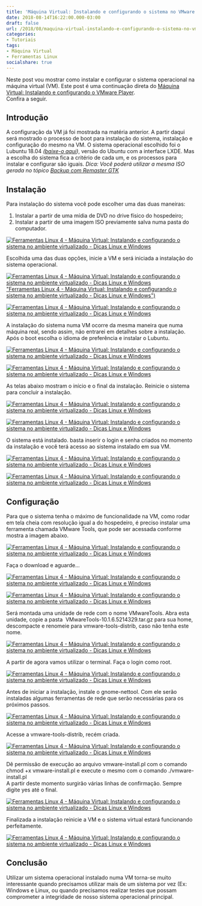 ```yaml
---
title: 'Máquina Virtual: Instalando e configurando o sistema no VMware'
date: 2018-08-14T16:22:00.000-03:00
draft: false
url: /2018/08/maquina-virtual-instalando-e-configurando-o-sistema-no-vmware.html
categories:
- Tutoriais
tags: 
- Máquina Virtual
- Ferramentas Linux
socialshare: true
---
```


Neste post vou mostrar como instalar e configurar o sistema operacional na máquina virtual (VM). Este post é uma continuação direta do [Máquina Virtual: Instalando e configurando o VMware Player](https://info.wsouza.com.br/2018/07/maquina-virtual-instalando-e-configurando-o-wmware-player.html).  
Confira a seguir.  
  

## Introdução

A configuração da VM já foi mostrada na matéria anterior. A partir daqui será mostrado o processo de boot para instalação do sistema, instalação e configuração do mesmo na VM. O sistema operacional escolhido foi o Lubuntu 18.04 _([baixe-o aqui](http://cdimage.ubuntu.com/lubuntu/releases/18.04/release/lubuntu-18.04-desktop-i386.iso))_, versão do Ubuntu com a interface LXDE. Mas a escolha do sistema fica a critério de cada um, e os processos para instalar e configurar são iguais. _Dica: Você poderá utilizar a mesma ISO gerada no tópico [Backup com Remaster GTK](https://info.wsouza.com.br/2018/07/backup-com-remaster-gtk.html)_

  

## Instalação

Para instalação do sistema você pode escolher uma das duas maneiras:  
  
1. Instalar a partir de uma mídia de DVD no drive físico do hospedeiro;  
2. Instalar a partir de uma imagem ISO previamente salva numa pasta do computador.  
  

[![Ferramentas Linux 4 - Máquina Virtual: Instalando e configurando o sistema  no ambiente virtualizado - Dicas Linux e Windows](https://1.bp.blogspot.com/-_AROF1AmGtM/W3MAnF7TQwI/AAAAAAAAI7w/Vpe3JGpo5iwOwM0hdivsFKQJ10utBqVjACLcBGAs/s640/02.png "Ferramentas Linux 4 - Máquina Virtual: Instalando e configurando o sistema  no ambiente virtualizado - Dicas Linux e Windows")](https://1.bp.blogspot.com/-_AROF1AmGtM/W3MAnF7TQwI/AAAAAAAAI7w/Vpe3JGpo5iwOwM0hdivsFKQJ10utBqVjACLcBGAs/s1600/02.png)

  
Escolhida uma das duas opções, inicie a VM e será iniciada a instalação do sistema operacional.

  

[![Ferramentas Linux 4 - Máquina Virtual: Instalando e configurando o sistema  no ambiente virtualizado - Dicas Linux e Windows](https://4.bp.blogspot.com/-yHfvcp46kkM/W1fr3vVRSAI/AAAAAAAAIwE/YucBam6YUFoO_6xjOdtAVgDwGV_iPuL0ACLcBGAs/s1600/18.png) "Ferramentas Linux 4 - Máquina Virtual: Instalando e configurando o sistema  no ambiente virtualizado - Dicas Linux e Windows")](https://4.bp.blogspot.com/-yHfvcp46kkM/W1fr3vVRSAI/AAAAAAAAIwE/YucBam6YUFoO_6xjOdtAVgDwGV_iPuL0ACLcBGAs/s1600/18.png)

[![Ferramentas Linux 4 - Máquina Virtual: Instalando e configurando o sistema  no ambiente virtualizado - Dicas Linux e Windows](https://3.bp.blogspot.com/-DG6T58JeSAE/W1gH6SQCecI/AAAAAAAAIww/jnBhY2bCtKYNpNnci3wA3doYay7WOB-QACLcBGAs/s320/01.png "Ferramentas Linux 4 - Máquina Virtual: Instalando e configurando o sistema  no ambiente virtualizado - Dicas Linux e Windows")](https://3.bp.blogspot.com/-DG6T58JeSAE/W1gH6SQCecI/AAAAAAAAIww/jnBhY2bCtKYNpNnci3wA3doYay7WOB-QACLcBGAs/s1600/01.png)

  
A instalação do sistema numa VM ocorre da mesma maneira que numa máquina real, sendo assim, não entrarei em detalhes sobre a instalação. Após o boot escolha o idioma de preferência e instalar o Lubuntu.  
  

[![Ferramentas Linux 4 - Máquina Virtual: Instalando e configurando o sistema  no ambiente virtualizado - Dicas Linux e Windows](https://2.bp.blogspot.com/-jVg6WOK_XtE/W1gH6pKNwOI/AAAAAAAAIw0/IN7HknrQQGkDL6PPjsXcdfC2z31r7hN_ACLcBGAs/s200/02.png "Ferramentas Linux 4 - Máquina Virtual: Instalando e configurando o sistema  no ambiente virtualizado - Dicas Linux e Windows")](https://2.bp.blogspot.com/-jVg6WOK_XtE/W1gH6pKNwOI/AAAAAAAAIw0/IN7HknrQQGkDL6PPjsXcdfC2z31r7hN_ACLcBGAs/s1600/02.png)

[![Ferramentas Linux 4 - Máquina Virtual: Instalando e configurando o sistema  no ambiente virtualizado - Dicas Linux e Windows](https://3.bp.blogspot.com/-yINED7pwca4/W1gH6riKcnI/AAAAAAAAIw4/pUQu2Al6T1M416bvVAaPlsZwYs1DIp5OgCLcBGAs/s200/03.png "Ferramentas Linux 4 - Máquina Virtual: Instalando e configurando o sistema  no ambiente virtualizado - Dicas Linux e Windows")](https://3.bp.blogspot.com/-yINED7pwca4/W1gH6riKcnI/AAAAAAAAIw4/pUQu2Al6T1M416bvVAaPlsZwYs1DIp5OgCLcBGAs/s1600/03.png)

  
As telas abaixo mostram o início e o final da instalação. Reinicie o sistema para concluir a instalação.  
  

[![Ferramentas Linux 4 - Máquina Virtual: Instalando e configurando o sistema  no ambiente virtualizado - Dicas Linux e Windows](https://2.bp.blogspot.com/-4tVstPbTpvc/W1gH65IqFVI/AAAAAAAAIw8/0fGeoNBSMGgVS0AFbwaaTCl9-_I661gOQCLcBGAs/s320/04.png "Ferramentas Linux 4 - Máquina Virtual: Instalando e configurando o sistema  no ambiente virtualizado - Dicas Linux e Windows")](https://2.bp.blogspot.com/-4tVstPbTpvc/W1gH65IqFVI/AAAAAAAAIw8/0fGeoNBSMGgVS0AFbwaaTCl9-_I661gOQCLcBGAs/s1600/04.png)

[![Ferramentas Linux 4 - Máquina Virtual: Instalando e configurando o sistema  no ambiente virtualizado - Dicas Linux e Windows](https://4.bp.blogspot.com/-AuiqIVVEgXo/W1gH7ePeXWI/AAAAAAAAIxA/Ep84NkAfwjQrrC-acihr56ysqA3fPk8CACLcBGAs/s320/05.png "Ferramentas Linux 4 - Máquina Virtual: Instalando e configurando o sistema  no ambiente virtualizado - Dicas Linux e Windows")](https://4.bp.blogspot.com/-AuiqIVVEgXo/W1gH7ePeXWI/AAAAAAAAIxA/Ep84NkAfwjQrrC-acihr56ysqA3fPk8CACLcBGAs/s1600/05.png)

  
O sistema está instalado. basta inserir o login e senha criados no momento da instalação e você terá acesso ao sistema instalado em sua VM.  
  

[![Ferramentas Linux 4 - Máquina Virtual: Instalando e configurando o sistema  no ambiente virtualizado - Dicas Linux e Windows](https://3.bp.blogspot.com/-zj84D7NHk8w/W1gH7RNsqdI/AAAAAAAAIxE/ILD9nWcGH38mXU_dR_9IkP_d26uisoa-QCLcBGAs/s320/06.png "Ferramentas Linux 4 - Máquina Virtual: Instalando e configurando o sistema  no ambiente virtualizado - Dicas Linux e Windows")](https://3.bp.blogspot.com/-zj84D7NHk8w/W1gH7RNsqdI/AAAAAAAAIxE/ILD9nWcGH38mXU_dR_9IkP_d26uisoa-QCLcBGAs/s1600/06.png)

[![Ferramentas Linux 4 - Máquina Virtual: Instalando e configurando o sistema  no ambiente virtualizado - Dicas Linux e Windows](https://2.bp.blogspot.com/-fnTIoJnY9vE/W1gH7vxUboI/AAAAAAAAIxI/KfveL9gaARM8mpgzjpCWWpfI2TEy3uP7gCLcBGAs/s320/07.png "Ferramentas Linux 4 - Máquina Virtual: Instalando e configurando o sistema  no ambiente virtualizado - Dicas Linux e Windows")](https://2.bp.blogspot.com/-fnTIoJnY9vE/W1gH7vxUboI/AAAAAAAAIxI/KfveL9gaARM8mpgzjpCWWpfI2TEy3uP7gCLcBGAs/s1600/07.png)

## Configuração

Para que o sistema tenha o máximo de funcionalidade na VM, como rodar em tela cheia com resolução igual a do hospedeiro, é preciso instalar uma ferramenta chamada VMware Tools, que pode ser acessada conforme mostra a imagem abaixo.  
  

[![Ferramentas Linux 4 - Máquina Virtual: Instalando e configurando o sistema  no ambiente virtualizado - Dicas Linux e Windows](https://4.bp.blogspot.com/-zlWd2-L_a2w/W1uW2TrmdhI/AAAAAAAAI10/jaqNKskKYwESuTjJbLyc2sR0_rcIeIZ8gCLcBGAs/s640/09.png "Ferramentas Linux 4 - Máquina Virtual: Instalando e configurando o sistema  no ambiente virtualizado - Dicas Linux e Windows")](https://4.bp.blogspot.com/-zlWd2-L_a2w/W1uW2TrmdhI/AAAAAAAAI10/jaqNKskKYwESuTjJbLyc2sR0_rcIeIZ8gCLcBGAs/s1600/09.png)

  
Faça o download e aguarde...  
  

[![Ferramentas Linux 4 - Máquina Virtual: Instalando e configurando o sistema  no ambiente virtualizado - Dicas Linux e Windows](https://1.bp.blogspot.com/-32jYbbrAIcs/W1gH9PCglBI/AAAAAAAAIxU/VcfIWiqSxHoJDRktRQDXGvCDfKy3rGfuwCLcBGAs/s400/10.png "Ferramentas Linux 4 - Máquina Virtual: Instalando e configurando o sistema  no ambiente virtualizado - Dicas Linux e Windows")](https://1.bp.blogspot.com/-32jYbbrAIcs/W1gH9PCglBI/AAAAAAAAIxU/VcfIWiqSxHoJDRktRQDXGvCDfKy3rGfuwCLcBGAs/s1600/10.png)

[![Ferramentas Linux 4 - Máquina Virtual: Instalando e configurando o sistema  no ambiente virtualizado - Dicas Linux e Windows](https://2.bp.blogspot.com/-vO9d4nnRQVo/W1gH9vbaCdI/AAAAAAAAIyQ/4tCCL8Dp4-ougg-LGZBvi1c2URjm1uQfgCPcBGAYYCw/s1600/12.png "Ferramentas Linux 4 - Máquina Virtual: Instalando e configurando o sistema  no ambiente virtualizado - Dicas Linux e Windows")](https://2.bp.blogspot.com/-vO9d4nnRQVo/W1gH9vbaCdI/AAAAAAAAIyQ/4tCCL8Dp4-ougg-LGZBvi1c2URjm1uQfgCPcBGAYYCw/s1600/12.png)

  
Será montada uma unidade de rede com o nome VMwareTools. Abra esta unidade, copie a pasta  VMwareTools-10.1.6.5214329.tar.gz para sua home, descompacte e renomeie para vmware-tools-distrib, caso não tenha este nome.  
  

[![Ferramentas Linux 4 - Máquina Virtual: Instalando e configurando o sistema  no ambiente virtualizado - Dicas Linux e Windows](https://4.bp.blogspot.com/-OB9jRmzIcOU/W3MZGhEjeUI/AAAAAAAAI78/_-zBFwiysP8FbwhlCGRGFEaVp1IFRFQ1QCLcBGAs/s640/13.png "Ferramentas Linux 4 - Máquina Virtual: Instalando e configurando o sistema  no ambiente virtualizado - Dicas Linux e Windows")](https://4.bp.blogspot.com/-OB9jRmzIcOU/W3MZGhEjeUI/AAAAAAAAI78/_-zBFwiysP8FbwhlCGRGFEaVp1IFRFQ1QCLcBGAs/s1600/13.png)

  

A partir de agora vamos utilizar o terminal. Faça o login como root.  
  

[![Ferramentas Linux 4 - Máquina Virtual: Instalando e configurando o sistema  no ambiente virtualizado - Dicas Linux e Windows](https://2.bp.blogspot.com/-rF3jHc_iDCI/W1uXPT86YlI/AAAAAAAAI2I/c5PvvsZNj448c8yZxwzI5OVUrzEfK_eOQCLcBGAs/s640/14.png "Ferramentas Linux 4 - Máquina Virtual: Instalando e configurando o sistema  no ambiente virtualizado - Dicas Linux e Windows")](https://2.bp.blogspot.com/-rF3jHc_iDCI/W1uXPT86YlI/AAAAAAAAI2I/c5PvvsZNj448c8yZxwzI5OVUrzEfK_eOQCLcBGAs/s1600/14.png)

  
Antes de iniciar a instalação, instale o gnome-nettool. Com ele serão instaladas algumas ferramentas de rede que serão necessárias para os próximos passos.  
  

[![Ferramentas Linux 4 - Máquina Virtual: Instalando e configurando o sistema  no ambiente virtualizado - Dicas Linux e Windows](https://1.bp.blogspot.com/-vgxERC422ik/W1uXPWspBSI/AAAAAAAAI18/SU2ZFvpvj9sq9uEl7qEtF39fO_nBQnMawCLcBGAs/s640/15.png "Ferramentas Linux 4 - Máquina Virtual: Instalando e configurando o sistema  no ambiente virtualizado - Dicas Linux e Windows")](https://1.bp.blogspot.com/-vgxERC422ik/W1uXPWspBSI/AAAAAAAAI18/SU2ZFvpvj9sq9uEl7qEtF39fO_nBQnMawCLcBGAs/s1600/15.png)

  
Acesse a vmware-tools-distrib, recém criada.  
  

[![Ferramentas Linux 4 - Máquina Virtual: Instalando e configurando o sistema  no ambiente virtualizado - Dicas Linux e Windows](https://4.bp.blogspot.com/-14m3xp5H5gQ/W1uXPZFYuoI/AAAAAAAAI2A/LCBiN1aJF1QBO_8JYN26UAyP8iYazLLQgCLcBGAs/s640/16.png "Ferramentas Linux 4 - Máquina Virtual: Instalando e configurando o sistema  no ambiente virtualizado - Dicas Linux e Windows")](https://4.bp.blogspot.com/-14m3xp5H5gQ/W1uXPZFYuoI/AAAAAAAAI2A/LCBiN1aJF1QBO_8JYN26UAyP8iYazLLQgCLcBGAs/s1600/16.png)

  
Dê permissão de execução ao arquivo vmware-install.pl com o comando chmod +x vmware-install.pl e execute o mesmo com o comando ./vmware-install.pl  
A partir deste momento surgirão várias linhas de confirmação. Sempre digite yes até o final.  
  

[![Ferramentas Linux 4 - Máquina Virtual: Instalando e configurando o sistema  no ambiente virtualizado - Dicas Linux e Windows](https://4.bp.blogspot.com/-2Vx7oiv1sJE/W1uXPwwfRZI/AAAAAAAAI2E/tXBrSUv9mN0t_nzKmeJbX9lX8zd-CeWZACLcBGAs/s640/17.png "Ferramentas Linux 4 - Máquina Virtual: Instalando e configurando o sistema  no ambiente virtualizado - Dicas Linux e Windows")](https://4.bp.blogspot.com/-2Vx7oiv1sJE/W1uXPwwfRZI/AAAAAAAAI2E/tXBrSUv9mN0t_nzKmeJbX9lX8zd-CeWZACLcBGAs/s1600/17.png)

  
Finalizada a instalação reinicie a VM e o sistema virtual estará funcionando perfeitamente.  
  

[![Ferramentas Linux 4 - Máquina Virtual: Instalando e configurando o sistema  no ambiente virtualizado - Dicas Linux e Windows](https://4.bp.blogspot.com/-VNsczlLxP6U/W1gH-7uX_gI/AAAAAAAAIx0/Fwg4Zc_aYKM8UnL-J_5Q6_6muh3A8xPSgCLcBGAs/s640/18.png "Ferramentas Linux 4 - Máquina Virtual: Instalando e configurando o sistema  no ambiente virtualizado - Dicas Linux e Windows")](https://4.bp.blogspot.com/-VNsczlLxP6U/W1gH-7uX_gI/AAAAAAAAIx0/Fwg4Zc_aYKM8UnL-J_5Q6_6muh3A8xPSgCLcBGAs/s1600/18.png)

  

## Conclusão

Utilizar um sistema operacional instalado numa VM torna-se muito interessante quando precisamos utilizar mais de um sistema por vez (Ex: Windows e Linux, ou quando precisamos realizar testes que possam comprometer a integridade de nosso sistema operacional principal.
